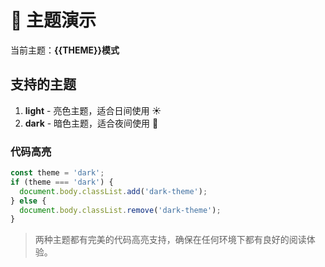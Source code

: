 # 🎨 主题演示

当前主题：**{{THEME}}模式**

## 支持的主题

1. **light** - 亮色主题，适合日间使用 ☀️
2. **dark** - 暗色主题，适合夜间使用 🌙

### 代码高亮

```javascript
const theme = 'dark';
if (theme === 'dark') {
  document.body.classList.add('dark-theme');
} else {
  document.body.classList.remove('dark-theme');
}
```

> 两种主题都有完美的代码高亮支持，确保在任何环境下都有良好的阅读体验。
